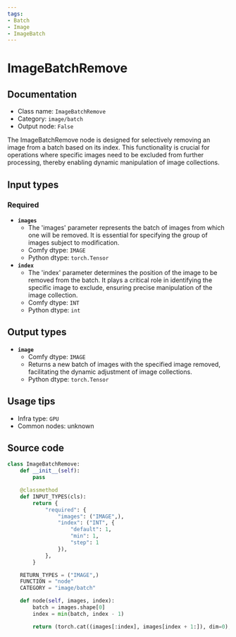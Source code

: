 ```yaml
---
tags:
- Batch
- Image
- ImageBatch
---
```


# ImageBatchRemove
## Documentation
- Class name: `ImageBatchRemove`
- Category: `image/batch`
- Output node: `False`

The ImageBatchRemove node is designed for selectively removing an image from a batch based on its index. This functionality is crucial for operations where specific images need to be excluded from further processing, thereby enabling dynamic manipulation of image collections.
## Input types
### Required
- **`images`**
    - The 'images' parameter represents the batch of images from which one will be removed. It is essential for specifying the group of images subject to modification.
    - Comfy dtype: `IMAGE`
    - Python dtype: `torch.Tensor`
- **`index`**
    - The 'index' parameter determines the position of the image to be removed from the batch. It plays a critical role in identifying the specific image to exclude, ensuring precise manipulation of the image collection.
    - Comfy dtype: `INT`
    - Python dtype: `int`
## Output types
- **`image`**
    - Comfy dtype: `IMAGE`
    - Returns a new batch of images with the specified image removed, facilitating the dynamic adjustment of image collections.
    - Python dtype: `torch.Tensor`
## Usage tips
- Infra type: `GPU`
- Common nodes: unknown


## Source code
```python
class ImageBatchRemove:
    def __init__(self):
        pass

    @classmethod
    def INPUT_TYPES(cls):
        return {
            "required": {
                "images": ("IMAGE",),
                "index": ("INT", {
                    "default": 1,
                    "min": 1,
                    "step": 1
                }),
            },
        }

    RETURN_TYPES = ("IMAGE",)
    FUNCTION = "node"
    CATEGORY = "image/batch"

    def node(self, images, index):
        batch = images.shape[0]
        index = min(batch, index - 1)

        return (torch.cat((images[:index], images[index + 1:]), dim=0),)

```
